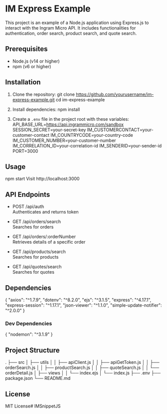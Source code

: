 # IM Express Example

This project is an example of a Node.js application using Express.js to interact with the Ingram Micro API. It includes functionalities for authentication, order search, product search, and quote search.

## Prerequisites
- Node.js (v14 or higher)
- npm (v6 or higher)

## Installation
1. Clone the repository:
   git clone https://github.com/yourusername/im-express-example.git
   cd im-express-example

2. Install dependencies:
   npm install

3. Create a `.env` file in the project root with these variables:
   API_BASE_URL=https://api.ingrammicro.com/sandbox
   SESSION_SECRET=your-secret-key
   IM_CUSTOMERCONTACT=your-customer-contact
   IM_COUNTRYCODE=your-country-code
   IM_CUSTOMER_NUMBER=your-customer-number
   IM_CORRELATION_ID=your-correlation-id
   IM_SENDERID=your-sender-id
   PORT=3000

## Usage
npm start
Visit http://localhost:3000

## API Endpoints
- POST /api/auth  
  Authenticates and returns token

- GET /api/orders/search  
  Searches for orders

- GET /api/orders/:orderNumber  
  Retrieves details of a specific order

- GET /api/products/search  
  Searches for products

- GET /api/quotes/search  
  Searches for quotes

## Dependencies
{
  "axios": "^1.7.9",
  "dotenv": "^8.2.0",
  "ejs": "^3.1.5",
  "express": "^4.17.1",
  "express-session": "^1.17.1",
  "json-viewer": "^1.1.0",
  "simple-update-notifier": "^2.0.0"
}

### Dev Dependencies
{
  "nodemon": "^3.1.9"
}

## Project Structure
.
├── src
│   ├── utils
│   │   ├── apiClient.js
│   │   ├── apiGetToken.js
│   │   ├── orderSearch.js
│   │   ├── productSearch.js
│   │   ├── quoteSearch.js
│   │   └── orderDetail.js
│   ├── views
│   │   └── index.ejs
│   └── index.js
├── .env
├── package.json
└── README.md

## License
MIT License# IMSnippetJS

